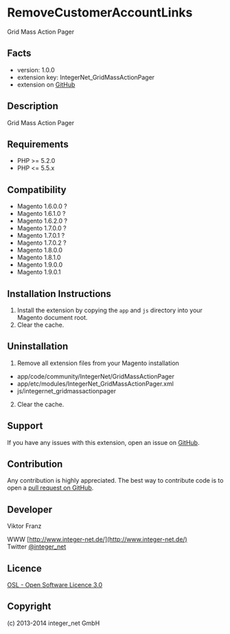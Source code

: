 RemoveCustomerAccountLinks
==========================

Grid Mass Action Pager

Facts
-----
- version: 1.0.0
- extension key: IntegerNet_GridMassActionPager
- extension on [GitHub](https://github.com/integer-net/IntegerNet_GridMassActionPager)

Description
-----------
Grid Mass Action Pager

Requirements
------------
- PHP >= 5.2.0
- PHP <= 5.5.x

Compatibility
-------------
- Magento 1.6.0.0 ?
- Magento 1.6.1.0 ?
- Magento 1.6.2.0 ?
- Magento 1.7.0.0 ?
- Magento 1.7.0.1 ?
- Magento 1.7.0.2 ?
- Magento 1.8.0.0
- Magento 1.8.1.0
- Magento 1.9.0.0
- Magento 1.9.0.1

Installation Instructions
-------------------------
1. Install the extension by copying the `app` and `js` directory into your Magento document root.
2. Clear the cache.

Uninstallation
--------------
1. Remove all extension files from your Magento installation
 - app/code/community/IntegerNet/GridMassActionPager
 - app/etc/modules/IntegerNet_GridMassActionPager.xml
 - js/integernet_gridmassactionpager
2. Clear the cache.

Support
-------
If you have any issues with this extension, open an issue on [GitHub](https://github.com/integer-net/IntegerNet_GridMassActionPager/issues).

Contribution
------------
Any contribution is highly appreciated. The best way to contribute code is to open a [pull request on GitHub](https://help.github.com/articles/using-pull-requests).

Developer
---------
Viktor Franz

WWW [http://www.integer-net.de/](http://www.integer-net.de/)  
Twitter [@integer_net](https://twitter.com/integer_net)

Licence
-------
[OSL - Open Software Licence 3.0](http://opensource.org/licenses/osl-3.0.php)

Copyright
---------
(c) 2013-2014 integer_net GmbH
